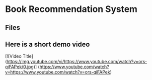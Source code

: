 # **Book Recommendation System**

## Files


## Here is a short demo video
[![Video Title]
(https://img.youtube.com/vi/https://www.youtube.com/watch?v=ors-qiFAPek/0.jpg)]
(https://www.youtube.com/watch?v=https://www.youtube.com/watch?v=ors-qiFAPek)
